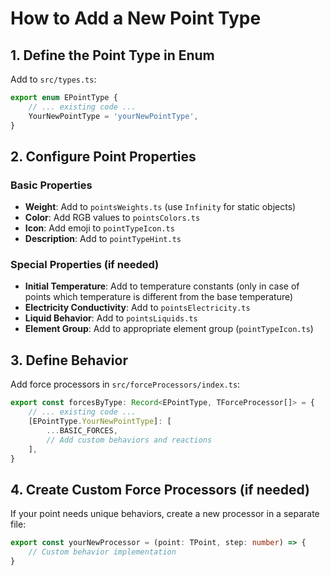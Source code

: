 # How to Add a New Point Type

## 1. Define the Point Type in Enum
Add to `src/types.ts`:
```typescript
export enum EPointType {
    // ... existing code ...
    YourNewPointType = 'yourNewPointType',
}
```

## 2. Configure Point Properties

### Basic Properties
- **Weight**: Add to `pointsWeights.ts` (use `Infinity` for static objects)
- **Color**: Add RGB values to `pointsColors.ts`
- **Icon**: Add emoji to `pointTypeIcon.ts`
- **Description**: Add to `pointTypeHint.ts`

### Special Properties (if needed)
- **Initial Temperature**: Add to temperature constants (only in case of points which temperature is different from the base temperature)
- **Electricity Conductivity**: Add to `pointsElectricity.ts`
- **Liquid Behavior**: Add to `pointsLiquids.ts`
- **Element Group**: Add to appropriate element group (`pointTypeIcon.ts`)

## 3. Define Behavior
Add force processors in `src/forceProcessors/index.ts`:
```typescript
export const forcesByType: Record<EPointType, TForceProcessor[]> = {
    // ... existing code ...
    [EPointType.YourNewPointType]: [
        ...BASIC_FORCES,
        // Add custom behaviors and reactions
    ],
}
```

## 4. Create Custom Force Processors (if needed)
If your point needs unique behaviors, create a new processor in a separate file:
```typescript
export const yourNewProcessor = (point: TPoint, step: number) => {
    // Custom behavior implementation
}
```